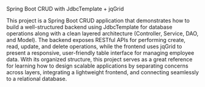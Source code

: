 Spring Boot CRUD with JdbcTemplate + jqGrid

This project is a Spring Boot CRUD application that demonstrates how to build a well-structured backend using JdbcTemplate for database operations along with a clean layered architecture (Controller, Service, DAO, and Model). The backend exposes RESTful APIs for performing create, read, update, and delete operations, while the frontend uses jqGrid to present a responsive, user-friendly table interface for managing employee data. With its organized structure, this project serves as a great reference for learning how to design scalable applications by separating concerns across layers, integrating a lightweight frontend, and connecting seamlessly to a relational database.
